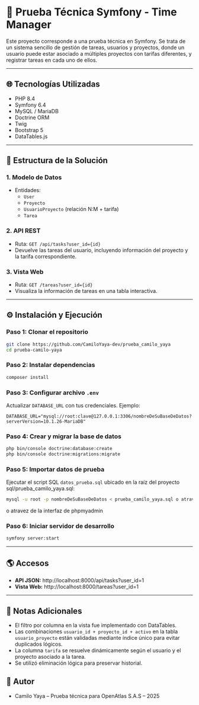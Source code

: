 # 📄 Prueba Técnica Symfony - Time Manager

Este proyecto corresponde a una prueba técnica en Symfony. Se trata de un sistema sencillo de gestión de tareas, usuarios y proyectos, donde un usuario puede estar asociado a múltiples proyectos con tarifas diferentes, y registrar tareas en cada uno de ellos.

---

## 🌐 Tecnologías Utilizadas

- PHP 8.4
- Symfony 6.4
- MySQL / MariaDB
- Doctrine ORM
- Twig
- Bootstrap 5
- DataTables.js

---

## 📅 Estructura de la Solución

### 1. Modelo de Datos
- Entidades:
  - `User`
  - `Proyecto`
  - `UsuarioProyecto` (relación N:M + tarifa)
  - `Tarea`

### 2. API REST
- Ruta: `GET /api/tasks?user_id={id}`
- Devuelve las tareas del usuario, incluyendo información del proyecto y la tarifa correspondiente.

### 3. Vista Web
- Ruta: `GET /tareas?user_id={id}`
- Visualiza la información de tareas en una tabla interactiva.

---

## ⚙️ Instalación y Ejecución

### Paso 1: Clonar el repositorio
```bash
git clone https://github.com/CamiloYaya-dev/prueba_camilo_yaya
cd prueba-camilo-yaya
```

### Paso 2: Instalar dependencias
```bash
composer install
```

### Paso 3: Configurar archivo `.env`

Actualizar `DATABASE_URL` con tus credenciales. Ejemplo:
```env
DATABASE_URL="mysql://root:clave@127.0.0.1:3306/nombreDeSuBaseDeDatos?serverVersion=10.1.26-MariaDB"
```

### Paso 4: Crear y migrar la base de datos
```bash
php bin/console doctrine:database:create
php bin/console doctrine:migrations:migrate
```

### Paso 5: Importar datos de prueba
Ejecutar el script SQL `datos_prueba.sql` ubicado en la raíz del proyecto sql/prueba_camilo_yaya.sql:
```bash
mysql -u root -p nombreDeSuBaseDeDatos < prueba_camilo_yaya.sql o atravez de
```
o atravez de la interfaz de phpmyadmin

### Paso 6: Iniciar servidor de desarrollo
```bash
symfony server:start
```

---

## 🌎 Accesos

- **API JSON:** http://localhost:8000/api/tasks?user_id=1
- **Vista Web:** http://localhost:8000/tareas?user_id=1

---

## 📃 Notas Adicionales

- El filtro por columna en la vista fue implementado con DataTables.
- Las combinaciones `usuario_id + proyecto_id + activo` en la tabla `usuario_proyecto` están validadas mediante índice único para evitar duplicados lógicos.
- La columna `tarifa` se resuelve dinámicamente según el usuario y el proyecto asociado a la tarea.
- Se utilizó eliminación lógica para preservar historial.

## 🙋 Autor

- Camilo Yaya – Prueba técnica para OpenAtlas S.A.S – 2025